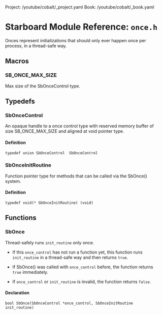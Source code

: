 Project: /youtube/cobalt/_project.yaml
Book: /youtube/cobalt/_book.yaml

# Starboard Module Reference: `once.h`

Onces represent initializations that should only ever happen once per process,
in a thread-safe way.

## Macros

### SB_ONCE_MAX_SIZE

Max size of the SbOnceControl type.

## Typedefs

### SbOnceControl

An opaque handle to a once control type with reserved memory buffer of size
SB_ONCE_MAX_SIZE and aligned at void pointer type.

#### Definition

```
typedef union SbOnceControl  SbOnceControl
```

### SbOnceInitRoutine

Function pointer type for methods that can be called via the SbOnce() system.

#### Definition

```
typedef void(* SbOnceInitRoutine) (void)
```

## Functions

### SbOnce

Thread-safely runs `init_routine` only once.

*   If this `once_control` has not run a function yet, this function runs
    `init_routine` in a thread-safe way and then returns `true`.

*   If SbOnce() was called with `once_control` before, the function returns
    `true` immediately.

*   If `once_control` or `init_routine` is invalid, the function returns
    `false`.

#### Declaration

```
bool SbOnce(SbOnceControl *once_control, SbOnceInitRoutine init_routine)
```

